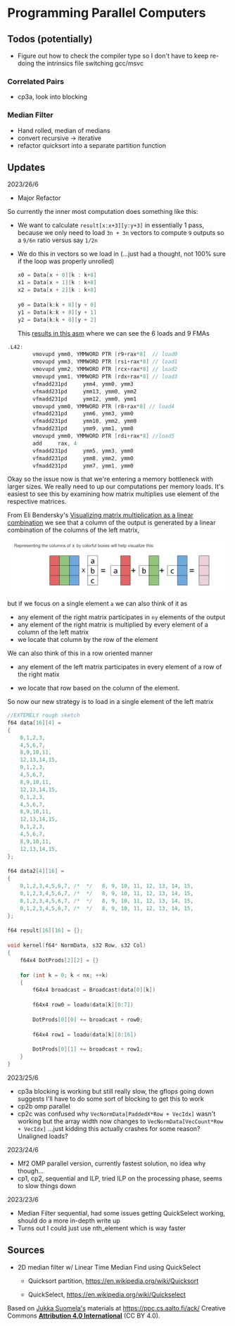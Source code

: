 # Programming Parallel Computers

## Todos (potentially)

-   Figure out how to check the compiler type so I don't have to keep re-doing the intrinsics file switching gcc/msvc

### Correlated Pairs

-   cp3a, look into blocking

### Median Filter

-   Hand rolled, median of medians
-   convert recursive -\> iterative
-   refactor quicksort into a separate partition function

## Updates

2023/26/6

-   Major Refactor

So currently the inner most computation does something like this:

-   We want to calculate `result[x:x+3][y:y+3]` in essentially 1 pass, because we only need to load `3n + 3n` vectors to compute `9` outputs so a `9/6n` ratio versus say `1/2n`

-   We do this in vectors so we load in (...just had a thought, not 100% sure if the loop was properly unrolled)

    ``` cpp
    x0 = Data[x + 0][k : k+8]
    x1 = Data[x + 1][k : k+8]
    x2 = Data[x + 2][k : k+8]

    y0 = Data[k:k + 8][y + 0]
    y1 = Data[k:k + 8][y + 1]
    y2 = Data[k:k + 8][y + 2]
    ```

    This [results in this asm](https://godbolt.org/#z:OYLghAFBqd5QCxAYwPYBMCmBRdBLAF1QCcAaPECAMzwBtMA7AQwFtMQByARg9KtQYEAysib0QXACx8BBAKoBnTAAUAHpwAMvAFYTStJg1DIApACYAQuYukl9ZATwDKjdAGFUtAK4sGIMxqkrgAyeAyYAHI%2BAEaYxCAAzKQADqgKhE4MHt6%2B/oGp6Y4CoeFRLLHxSXaYDplCBEzEBNk%2BfgG2mPZFDPWNBCWRMXGJtg1NLbntCmP9YYPlwwkAlLaoXsTI7BwmGgCCO/tmCWHI3lgA1CYJbtPotHjRAHQIV9gH5scMp14XV27ILCYBBeCTeew%2BJzOmEu12Q02IYWAr3eewIAE9kpgsFRzl4GOlgOF0OcwgRcQkzFcrKiMVjMDjSecFBSqQd0ZjsecqLRUECuSyEtTduy6Tj0GtovQuQA2SSs8Hgo6Qn7Qv6qAAc0tJCIYz2RCt2AHpDecRZyAPrmlhmACs0uJVFlqjlgpRwtpnPhXgc7wA7ELzoHzpbrXbiQA3eX7X0AERlkmdUbdjoTknOqExxCBJGs1CdaaYpHjzvO0SWfoDQZTJeIUaD52Ij3DMLjVtD0vNTHQ6HNyXQECYTaLT3D5dde3rxEwBHWDAgxDHQpMseT%2BfTmezxAAVHnU%2BdC8W02WKwd69W07Xx7tJ02W8GWO2rV5aL3%2B4Pw8Om4vT0GpzPiHOC5JiuBopucCBdv2577uW4L%2Bj%2BgZgVOCjPmSVxxhodZVrK5xbiIYiNHeu64eWZjSu%2BWGISQEBeBSJJ3phgr0X85wuhYlyWNYeCwdeQbLpW9aBshqEcVYCRxvhBi1jaFh4CYNoxpRlwgbxQnTrO86YChtAEN%2BcGKaBa48l2XjEVuTA8fxCGHg2SmNs26H3o%2BxnoF4r4DnpqkNupAHzp5y4GfsBoHOGqB4MSaDEFOBgEJgECMgwaJFglqhFmg%2BJktyvJklu6BAgeWV8luwk6UslxwQJ5zpdMTJ0QAajUMZ4Cwd5sdZzJmOcDXIB4eJoeJ5wQAwqiiV1jXNecAC05xcGVJrdU1LBKR15zKJBWIABp3gtE1bmNPVrIISYTkG1VkitFg8sgADWi0AJp3gkSlnbVnWXagN2LVtjlPVe9YXVd129YID2OUNaKje9n3NQ902zecJpQ7dMPLXRa3dlioMDUjwMEA9e1I/dVLlUFXlgVuEQkCwMb5UR5NLICtBXRA6NYOg%2BOret6BbXt6QAF6YKgVC7ks/knYGHzJFmwCAumLDJOcySNGI9C0FyObi%2BrxAQCtABKqAAO4McT%2BtGyxiXE9Y1imzx9ZWZrZ44UIPjG39glUdrK3ZK77HeyxrObZbnGWNktvu8plXh/G5zhmIRF%2B9c5zDWVVwAGLnHlDTyRYw1bqbo3ZPJcYgOcjGR%2BHlPENT%2BXZwH3N54bBeeEXd6x7QSlR87LVWwNbcd3xKnWY7aYALKYIYd5d4aw394hTs%2BEIACOPtD1W1Fe54PvnAnbhJ6oQdWCHnhh%2B79teVHYFt3elfV1nMl1xtDdm5Y2/NwpU3nGPhiz4JN803fFgH5Pybu3d%2Bjk%2B5uyjoGLuS9RLgLEFuCB5cJaDwdthNMABJBg4Z6jszvFwQ0ChF5NAgDAxenkL7rzognDCxMd57wPtYUOq8UHIN/lTf%2BTBa5c0fvnawr9QFxi3I5LBOCCDsx/gFayUjNbSKOFLJgMsmBywVkrLMTNOha2svwT2dE%2BEDQtkxfRu8653UYZYG20j4JoI9jrahm9HJlwETCExPDzEWGYTYiOLD2FV04dwjG9c%2BEv0LmAgaZcfEyK8lEt09ZjSmgQNCNYBBkheDJPgJasj5HS1lqgeWitlYaLVjopOhsmCEG0VQzq%2BjaFGMbubNEJtDY9xjITGGJ9vFeJ0XYzqNDAymzoQ4xOhjfbN04uJNpLANodLttY8%2B4doIxlQAQZQxAMAKGzpMsxClNmAy%2Bi3RyVkVxXh8WeKp%2B0MHoBGo44m3VLnXMTg/W5NR7lwIGjtFgMzw5nygQs85eAt4ApYls9x3FTnfLmb8353SVraC3nC4FezmobXcdoL5UKB5sIxRfNcDy4wuVMruLcSwIB/1pvwoBEBgnsW4qNO5VzRY/2xQstcENHIEqgCmYlpKOHkpfpSv2L80V0peQyihzLsVLJWWs9AGyZJyR2TJbQByBpStWes7OCrFJKoOS/CAI09ponFRKgegUTVRIleClBZqoWxKhTCuiQLwnEydbvEFTEraWDBV42ZWK/m6M6gi51TEg1uqRVM1F6KoE/JNUGPAwsqX1Jfq6pORqOLSnMNKQagr2KhtTYyn1trIWxvdiVAg2dEo7mpSSFOeqc3nDRSquMEFuwQDVTKuVski7Z2VQpY1saLWWpUhiwdp9h2mu0VOOKZKGj%2BRUhwFYtBOA2l4H4DgWhSCoE4G4T17EFBrA2KqI4PBSAEE0AulY10QA2gSI8X00oNBmHVAEMwXAuA2nfQATn0JwSQq7z2bs4LwBQIBAhnvXQu0gcBYBIDQPLOgcRyCUDg8kBD8RgBcASFwUgWBwx4E2HVPAmADYAHlMRrpPTQHScQQMQGiAB6IYRGhok4CexjzBiBohI9EbQNRwMnrg2wQQJGGC0BYxBnDmBoheGAG4FWIHuC8CwICIw4gJP4CnLUcMWkAOYFUDUNJWwT2kk6AB%2B40QsycY8FgADBAEQsFY5B7kiiFCEeI2RxgjmZCCEkuwKQ3n5BKDUAB3QSQDBGBQLu/QDwQOQBWBmboCnJokYSFNQEGwQQxmYI4bTvBUDaaiuFHTcWOhdEyC4Bg7hPCtBAJIbDIQ5hlAqIkTUKQ0gZAEBMPwdW2uFEyAMJrixWvVFqAIXo4xqu5GwyN7o43ZilCGJUX0gRph9C63oVbTQBuLcSMtlY%2B71ibAkIu5d/6JNbo4OcDU0pJo4WAMgZAM1b1cEGrgQgJAOJYaWLwcDWhRakCvZIaUjwjift9FwX0YP1TqkkDDswP6OB/tIGujdF3gOgdPee/7S6OBmF4A5rgGhAgo7y0BzHEH/sFfSM4SQQA%3D%3D) where we can see the 6 loads and 9 FMAs

``` cpp
.L42:
        vmovupd ymm0, YMMWORD PTR [r9+rax*8]  // load0
        vmovupd ymm3, YMMWORD PTR [rsi+rax*8] // load1
        vmovupd ymm2, YMMWORD PTR [rcx+rax*8] // load2
        vmovupd ymm1, YMMWORD PTR [rdx+rax*8] // load3
        vfmadd231pd     ymm4, ymm0, ymm3
        vfmadd231pd     ymm13, ymm0, ymm2
        vfmadd231pd     ymm12, ymm0, ymm1
        vmovupd ymm0, YMMWORD PTR [r8+rax*8] // load4
        vfmadd231pd     ymm6, ymm3, ymm0
        vfmadd231pd     ymm10, ymm2, ymm0
        vfmadd231pd     ymm9, ymm1, ymm0
        vmovupd ymm0, YMMWORD PTR [rdi+rax*8] //load5
        add     rax, 4
        vfmadd231pd     ymm5, ymm3, ymm0
        vfmadd231pd     ymm8, ymm2, ymm0
        vfmadd231pd     ymm7, ymm1, ymm0
```

Okay so the issue now is that we're entering a memory bottleneck with larger sizes. We really need to up our computations per memory loads. It's easiest to see this by examining how matrix multiplies use element of the respective matrices.

From Eli Bendersky's [Visualizing matrix multiplication as a linear combination](https://eli.thegreenplace.net/2015/visualizing-matrix-multiplication-as-a-linear-combination/) we see that a column of the output is generated by a linear combination of the columns of the left matrix,

![](images/paste-60E93B05.png)

but if we focus on a single element `a` we can also think of it as

-   any element of the right matrix participates in `ny` elements of the output
-   any element of the right matrix is multiplied by every element of a column of the left matrix
-   we locate that column by the row of the element

We can also think of this in a row oriented manner

-   any element of the left matrix participates in every element of a row of the right matix

-   we locate that row based on the column of the element.

So now our new strategy is to load in a single element of the left matrix

``` cpp
//EXTEMELY rough sketch
f64 data[16][4] = 
{
    0,1,2,3,
    4,5,6,7,
    8,9,10,11,
    12,13,14,15,
    0,1,2,3,
    4,5,6,7,
    8,9,10,11,
    12,13,14,15,
    0,1,2,3,
    4,5,6,7,
    8,9,10,11,
    12,13,14,15,
    0,1,2,3,
    4,5,6,7,
    8,9,10,11,
    12,13,14,15,
};

f64 data2[4][16] = 
{
    0,1,2,3,4,5,6,7, /*  */   8, 9, 10, 11, 12, 13, 14, 15,
    0,1,2,3,4,5,6,7, /*  */   8, 9, 10, 11, 12, 13, 14, 15,
    0,1,2,3,4,5,6,7, /*  */   8, 9, 10, 11, 12, 13, 14, 15,
    0,1,2,3,4,5,6,7, /*  */   8, 9, 10, 11, 12, 13, 14, 15,
};

f64 result[16][16] = {};

void kernel(f64* NormData, s32 Row, s32 Col)
{
    f64x4 DotProds[2][2] = {}

    for (int k = 0; k < nx; ++k)
    {
        f64x4 broadcast = Broadcast(data[0][k])

        f64x4 row0 = loadu(data[k][0:7])

        DotProds[0][0] += broadcast + row0;

        f64x4 row1 = loadu(data[k][8:16])   

        DotProds[0][1] += broadcast + row1;
    }
}
```

2023/25/6

-   cp3a blocking is working but still really slow, the gflops going down suggests I'll have to do some sort of blocking to get this to work
-   cp2b omp parallel
-   cp2c was confused why `VecNormData[PaddedX*Row + VecIdx]` wasn't working but the array width now changes to `VecNormData[VecCount*Row + VecIdx]` ...just kidding this actually crashes for some reason? Unaligned loads?

2023/24/6

-   Mf2 OMP parallel version, currently fastest solution, no idea why though...
-   cp1, cp2, sequential and ILP, tried ILP on the processing phase, seems to slow things down

2023/23/6

-   Median Filter sequential, had some issues getting QuickSelect working, should do a more in-depth write up
-   Turns out I could just use nth_element which is way faster

## Sources

-   2D median filter w/ Linear Time Median Find using QuickSelect
    -   Quicksort partition, <https://en.wikipedia.org/wiki/Quicksort>

    -   QuickSelect, <https://en.wikipedia.org/wiki/Quickselect>

Based on [Jukka Suomela's](https://jukkasuomela.fi/) materials at <https://ppc.cs.aalto.fi/ack/> Creative Commons [**Attribution 4.0 International**](https://creativecommons.org/licenses/by/4.0/) (CC BY 4.0).

